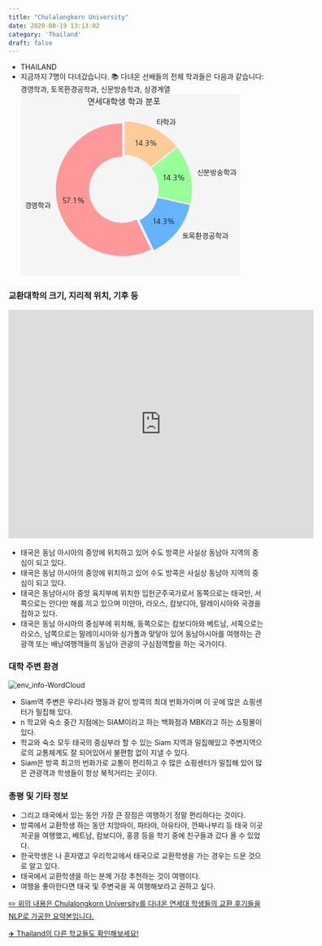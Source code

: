 ```yaml
---
title: "Chulalongkorn University"
date: 2020-08-19 13:13:02
category: 'Thailand'
draft: false
---
```



* THAILAND
* 지금까지 7명이 다녀갔습니다. 
📚 다녀온 선배들의 전체 학과들은 다음과 같습니다: 경영학과, 토목환경공학과, 신문방송학과, 상경계열
![department-info](../plots/TH000001.png)
### 교환대학의 크기, 지리적 위치, 기후 등
<iframe
width="600"
height="450"
frameborder="0" style="border:0"
src="https://www.google.com/maps/embed/v1/place?key=AIzaSyC9e1AME-pVmWC4hBpFdu5S4dKzyepa3HQ&q=Chulalongkorn+University&center=13.7384715,100.5313366&zoom=14" allowfullscreen>
</iframe>

* 태국은 동남 아시아의 중앙에 위치하고 있어 수도 방콕은 사실상 동남아 지역의 중심이 되고 있다.
* 태국은 동남 아시아의 중앙에 위치하고 있어 수도 방콕은 사실상 동남아 지역의 중심이 되고 있다.
* 태국은 동남아시아 중앙 육지부에 위치한 입헌군주국가로서 동쪽으로는 태국만, 서쪽으로는 안다만 해를 끼고 있으며 미얀마, 라오스, 캄보디아, 말레이시아와 국경을 접하고 있다.
* 태국은 동남 아시아의 중심부에 위치해, 동쪽으로는 캄보디아와 베트남, 서쪽으로는 라오스, 남쪽으로는 말레이시아와 싱가폴과 맞닿아 있어 동남아시아를 여행하는 관광객 또는 배낭여행객들의 동남아 관광의 구심점역할을 하는 국가이다.


### 대학 주변 환경

![env_info-WordCloud](../univ_wordclouds_okt/env_info/TH000001_env_info_okt.png)

* Siam역 주변은 우리나라 명동과 같이 방콕의 최대 번화가이며 이 곳에 많은 쇼핑센터가 밀집해 있다.
* n 학교와 숙소 중간 지점에는 SIAM이라고 하는 백화점과 MBK라고 하는 쇼핑몰이 있다.
* 학교와 숙소 모두 태국의 중심부라 할 수 있는 Siam 지역과 밀집해있고 주변지역으로의 교통체계도 잘 되어있어서 불편함 없이 지낼 수 있다.
* Siam은 방콕 최고의 번화가로 교통이 편리하고 수 많은 쇼핑센터가 밀집해 있어 많은 관광객과 학생들이 항상 북적거리는 곳이다.


### 총평 및 기타 정보 
* 그리고 태국에서 있는 동안 가장 큰 장점은 여행하기 정말 편리하다는 것이다.
* 방콕에서 교환학생 하는 동안 치앙마이, 파타야, 아유타야, 깐짜나부리 등 태국 이곳저곳을 여행했고, 베트남, 캄보디아, 홍콩 등을 학기 중에 친구들과 갔다 올 수 있었다.
* 한국학생은 나 혼자였고 우리학교에서 태국으로 교환학생을 가는 경우는 드문 것으로 알고 있다.
* 태국에서 교환학생을 하는 분께 가장 추천하는 것이 여행이다.
* 여행을 좋아한다면 태국 및 주변국을 꼭 여행해보라고 권하고 싶다.


[✏️ 위의 내용은 Chulalongkorn University를 다녀온 연세대 학생들의 교환 후기들을 NLP로 가공한 요약본입니다.](http://oia.yonsei.ac.kr/partner/expReport.asp?ucode=TH000001&bgbn=A)

[✈️ Thailand의 다른 학교들도 확인해보세요!](https://yonsei-exchange.netlify.app/?category=Thailand)
